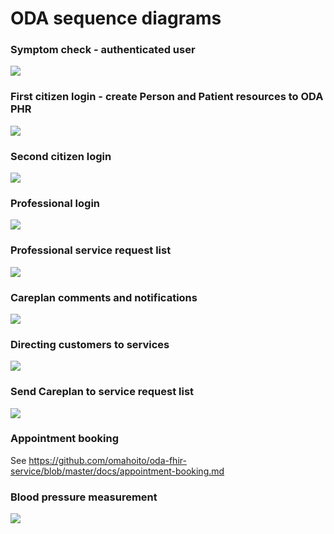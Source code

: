 # ODA sequence diagrams

### Symptom check - authenticated user

![](http://www.plantuml.com/plantuml/proxy?src=https://raw.githubusercontent.com/kainutom/definitions/master/sequence-diagrams/symptom-check-authenticated-user.puml?3) 

### First citizen login - create Person and Patient resources to ODA PHR
![](http://www.plantuml.com/plantuml/proxy?src=https://raw.githubusercontent.com/omahoito/definitions/master/sequence-diagrams/first-login.puml?3) 

### Second citizen login
![](http://www.plantuml.com/plantuml/proxy?src=https://raw.githubusercontent.com/omahoito/definitions/master/sequence-diagrams/second-login.puml?1) 

### Professional login
![](http://www.plantuml.com/plantuml/proxy?src=https://raw.githubusercontent.com/omahoito/definitions/master/sequence-diagrams/ODA-Practitioner-Login.puml?1) 

### Professional service request list
![](http://www.plantuml.com/plantuml/proxy?src=https://raw.githubusercontent.com/omahoito/definitions/master/sequence-diagrams/Professional-service-requests.puml?2) 

### Careplan comments and notifications
![](http://www.plantuml.com/plantuml/proxy?src=https://raw.githubusercontent.com/omahoito/definitions/master/sequence-diagrams/ODA-Careplan-Comment.plantuml?2)  

### Directing customers to services
![](http://www.plantuml.com/plantuml/proxy?src=https://raw.githubusercontent.com/omahoito/definitions/master/sequence-diagrams/service-sequence.plantuml?1) 

### Send Careplan to service request list
![](http://www.plantuml.com/plantuml/proxy?src=https://raw.githubusercontent.com/omahoito/definitions/master/sequence-diagrams/ODA_Careplan-send.plantuml?1) 

### Appointment booking
See https://github.com/omahoito/oda-fhir-service/blob/master/docs/appointment-booking.md

### Blood pressure measurement
![](http://www.plantuml.com/plantuml/proxy?src=https://raw.githubusercontent.com/omahoito/definitions/master/sequence-diagrams/bloodpressure.puml?1) 